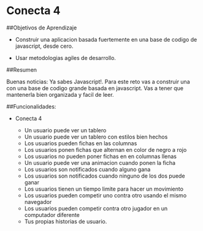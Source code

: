 # Conecta 4

##Objetivos de Aprendizaje

- Construir una aplicacion basada fuertemente en una base de codigo de javascript, desde cero.

- Usar metodologias agiles de desarrollo.

##Resumen

Buenas noticias: Ya sabes Javascript!. Para este reto vas a construir una con una base de codigo grande basada en javascript. Vas a tener que mantenerla bien organizada y facil de leer.

##Funcionalidades:

* Conecta 4

  - Un usuario puede ver un tablero
  - Un usuario puede ver un tablero con estilos bien hechos
  - Los usuarios pueden fichas en las columnas
  - Los  usuarios ponen fichas que alternan en color de negro a rojo
  - Los usuarios no pueden poner fichas en en columnas llenas
  - Un usuario puede ver una animacion cuando ponen la ficha
  - Los usuarios son notificados cuando alguno gana
  - Los usuarios son notificados cuando ninguno de los dos puede ganar
  - Los usuarios tienen un tiempo limite para hacer un movimiento
  - Los usuarios pueden competir uno contra otro usando el mismo navegador
  - Los usuarios pueden competir contra otro jugador en un computador diferente
  - Tus propias historias de usuario.
